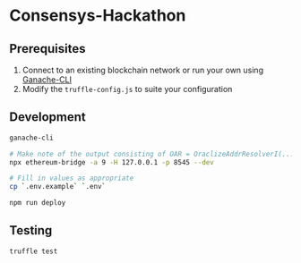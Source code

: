 # Consensys-Hackathon

## Prerequisites

1. Connect to an existing blockchain network or run your own using [Ganache-CLI](https://github.com/trufflesuite/ganache)
2. Modify the `truffle-config.js` to suite your configuration

## Development

```sh
ganache-cli

# Make note of the output consisting of OAR = OraclizeAddrResolverI(...);
npx ethereum-bridge -a 9 -H 127.0.0.1 -p 8545 --dev

# Fill in values as appropriate
cp `.env.example` `.env`

npm run deploy
```

## Testing

```sh
truffle test
```
